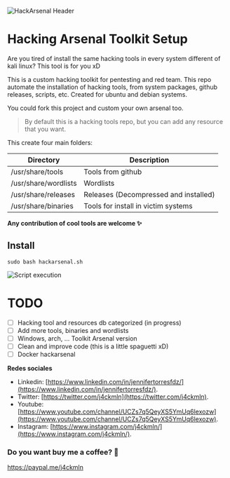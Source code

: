 ![HackArsenal Header](/images/hackarsenaltoolkit.png)
# Hacking Arsenal Toolkit Setup

Are you tired of install the same hacking tools in every system different of kali linux? This tool is for you xD

This is a custom hacking toolkit for pentesting and red team.
This repo automate the installation of hacking tools, from system packages, github releases, scripts, etc.
Created for ubuntu and debian systems.

You could fork this project and custom your own arsenal too.

> By default this is a hacking tools repo, but you can add any resource that you want.

This create four main folders:

Directory            | Description
---------------------|------------
/usr/share/tools     | Tools from github
/usr/share/wordlists | Wordlists
/usr/share/releases  | Releases (Decompressed and installed)
/usr/share/binaries  | Tools for install in victim systems

**Any contribution of cool tools are welcome :sparkles:**

## Install
```
sudo bash hackarsenal.sh
```
![Script execution](/images/script_execution.png)

# TODO
- [ ] Hacking tool and resources db categorized (in progress)
- [ ] Add more tools, binaries and wordlists
- [ ] Windows, arch, ... Toolkit Arsenal version
- [ ] Clean and improve code (this is a little spaguetti xD)
- [ ] Docker hackarsenal

**Redes sociales**

* Linkedin: [https://www.linkedin.com/in/jennifertorresfdz/](https://www.linkedin.com/in/jennifertorresfdz/).
* Twitter: [https://twitter.com/j4ckmln](https://twitter.com/j4ckmln).
* Youtube: [https://www.youtube.com/channel/UCZs7q5QeyXS5YmUq6lexozw](https://www.youtube.com/channel/UCZs7q5QeyXS5YmUq6lexozw).
* Instagram: [https://www.instagram.com/j4ckmln/](https://www.instagram.com/j4ckmln/).

### Do you want buy me a coffee? :metal:
https://paypal.me/j4ckmln